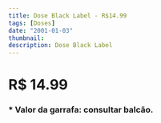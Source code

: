 ```yaml
---
title: Dose Black Label - R$14.99
tags: [Doses]
date: "2001-01-03"
thumbnail: 
description: Dose Black Label
---
```


# R$ 14.99

<h3 id="unordered">
<strong>
<strong>* Valor da garrafa: consultar balcão.</strong>
</strong>
</h3>